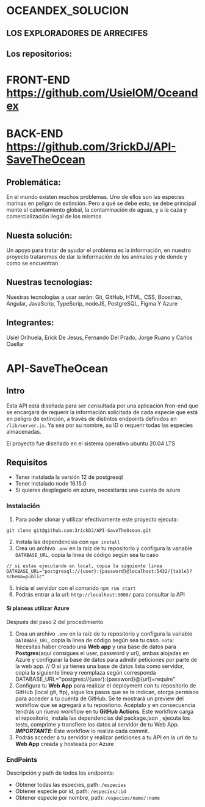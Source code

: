 # OCEANDEX_SOLUCION


## LOS EXPLORADORES DE ARRECIFES


## Los repositorios:

# FRONT-END https://github.com/UsielOM/Oceandex

# BACK-END https://github.com/3rickDJ/API-SaveTheOcean


## Problemática:

En el mundo existen muchos problemas. Uno de ellos son las especies marinas en peligro de extinción. Pero a qué se debe esto, se debe principal mente al calentamiento global, la contaminación de aguas, y a la caza y comercialización ilegal de los mismos 


## Nuesta solución:

Un apoyo para tratar de ayudar el problema es la información, en nuestro proyecto trataremos de dar la información de los animales y de donde y como se encuentran


## Nuestras tecnologias:

Nuestras tecnologías a usar serán: Git, GitHub, HTML, CSS, Boostrap, Angular, JavaScrip, TypeScrip, nodeJS, PostgreSQL, Figma Y Azure


## Integrantes:

Usiel Orihuela, Erick De Jesus, Fernando Del Prado, Jorge Ruano y  Carlos Cuellar

# API-SaveTheOcean
## Intro

Esta API está diseñada para ser consultada por una aplicación fron-end que se encargará de requerir la información solicitada de cada especie que está en peligro de extinción, a través de distintos endpoints definidos en `/lib/server.js`. Ya sea por su nombre, su ID o requerir todas las especies almacenadas.

El proyecto fue diseñado en el sistema operativo ubuntu 20.04 LTS

## Requisitos

+ Tener instalada la versión 12 de postgresql
+ Tener instalado node 16.15.0
+ Si quieres desplegarlo en azure, necesitarás una cuenta de azure

### Instalación

1. Para poder clonar y utilizar efectivamente este proyecto ejecuta:
```
git clone git@github.com:3rickDJ/API-SaveTheOcean.git
```
2. Instala las dependencias con `npm install`
3. Crea un archivo `.env` en la raiz de tu repositorio y configura la variable `DATABASE_URL`, copia la linea de código según sea tu caso
```
// si estas ejecutando en local, copia la siguiente linea
DATABASE_URL="postgresql://{user}:{password}@localhost:5432/{table}?schema=public"
```
5. Inicia el servidor con el comando `npm run start`
7. Podrás entrar a la url: `http://localhost:3000/` para consultar la API
#### Si planeas utilizar Azure
Después del paso 2 del procedimiento
1. Crea un archivo `.env` en la raiz de tu repositorio y configura la variable `DATABASE_URL`, copia la linea de código según sea tu caso.
 `nota`: Necesitas haber creado una **Web app** y una base de datos para **Postgres**(aquí consigues el user, password y url), ambas alojadas en Azure y configurar la base de datos para admitir peticiones por parte de la web app.
// O si ya tienes una base de datos lista como servidor, copia la siguiente linea y reemplaza según corresponda
DATABASE_URL="postgres://{user}:{password}@{url}=require"
2. Configura tu **Web App** para realizar el deployment con tu repositorio de GitHub (local git, ftp), sigue los pasos que se te indican, otorga permisos para acceder a tu cuenta de GitHub. Se te mostrará un preview del workflow que se agregará a tu repositorio. Acéptalo y en consecuencia tendrás un nuevo workflow en tu **GitHub Actions**. Este workflow carga el repositorio, instala las dependencias del package.json , ejecuta los tests, comprime y transfiere los datos al servidor de tu Web App. ***IMPORTANTE***: Este workflow lo realiza cada commit. 
3. Podrás acceder a tu servidor y realizar peticiones a tu API en la url de tu **Web App** creada y hosteada por Azure

### EndPoints
Descripción y path de todos los endpoints:

+ Obtener todas las especies, path: `/especies`
+ Obtener especie por id, path: `/especies/:id`
+ Obtener especie por nombre, path: `/especies/name/:name`


